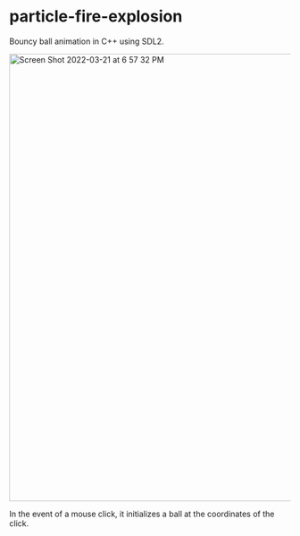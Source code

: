 # particle-fire-explosion
Bouncy ball animation in C++ using SDL2.

<img width="800" alt="Screen Shot 2022-03-21 at 6 57 32 PM" src="https://user-images.githubusercontent.com/62244020/159321444-1f7958fc-e4c5-46dd-839e-2d9dbea30aa6.png">

In the event of a mouse click, it initializes a ball at the coordinates of the click.
